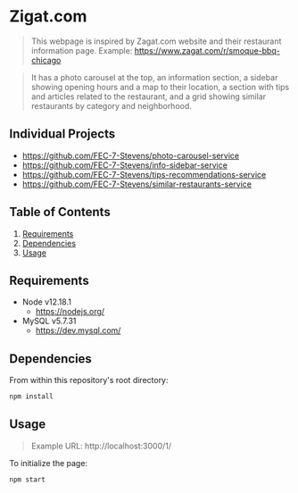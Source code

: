 # Zigat.com
> This webpage is inspired by Zagat.com website and their restaurant information page.
Example: https://www.zagat.com/r/smoque-bbq-chicago

> It has a photo carousel at the top, an information section, a sidebar showing opening hours and a map to their location, a section with tips and articles related to the restaurant, and a grid showing similar restaurants by category and neighborhood.

## Individual Projects
  - https://github.com/FEC-7-Stevens/photo-carousel-service
  - https://github.com/FEC-7-Stevens/info-sidebar-service
  - https://github.com/FEC-7-Stevens/tips-recommendations-service
  - https://github.com/FEC-7-Stevens/similar-restaurants-service

## Table of Contents

1. [Requirements](#Requirements)
2. [Dependencies](#Dependencies)
3. [Usage](#Usage)


## Requirements
- Node v12.18.1
  - https://nodejs.org/
- MySQL v5.7.31
  - https://dev.mysql.com/


## Dependencies
From within this repository's root directory:
```sh
npm install
```

## Usage
> Example URL: http://localhost:3000/1/

To initialize the page:

```sh
npm start
```